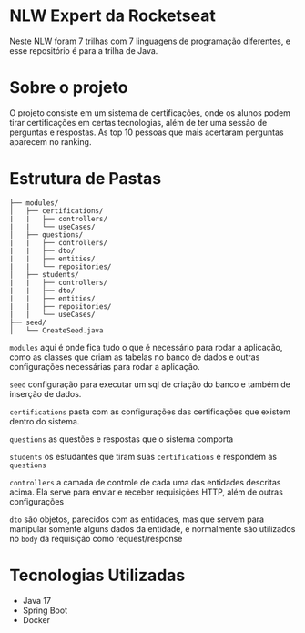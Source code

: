 # NLW Expert da Rocketseat

<p>Neste NLW foram 7 trilhas com 7 linguagens de programação diferentes, e esse repositório é para a trilha de Java.</p>

# Sobre o projeto

<p>O projeto consiste em um sistema de certificações, onde os alunos podem tirar certificações em certas tecnologias, além de ter uma sessão de perguntas e respostas. As top 10 pessoas que mais acertaram perguntas aparecem no ranking.</p>

# Estrutura de Pastas

```
├── modules/ 
│   ├── certifications/
|   |   ├── controllers/
|   |   └── useCases/
│   ├── questions/
|   |   ├── controllers/
|   |   ├── dto/
|   |   ├── entities/
|   |   └── repositories/
│   ├── students/
|   |   ├── controllers/
|   |   ├── dto/
|   |   ├── entities/
|   |   ├── repositories/
|   |   └── useCases/
├── seed/
│   └── CreateSeed.java
```

```modules``` aqui é onde fica tudo o que é necessário para rodar a aplicação, como as classes que criam as tabelas no banco de dados e outras configurações necessárias para rodar a aplicação.

```seed``` configuração para executar um sql de criação do banco e também de inserção de dados.

```certifications``` pasta com as configurações das certificações que existem dentro do sistema.

```questions``` as questões e respostas que o sistema comporta

```students``` os estudantes que tiram suas ```certifications``` e respondem as ```questions```

```controllers``` a camada de controle de cada uma das entidades descritas acima. Ela serve para enviar e receber requisições HTTP, além de outras configurações

```dto``` são objetos, parecidos com as entidades, mas que servem para manipular somente alguns dados da entidade, e normalmente são utilizados no ```body``` da requisição como request/response

# Tecnologias Utilizadas

<ul>
  <li>Java 17</li>
  <li>Spring Boot</li>
  <li>Docker</li>
</ul>
